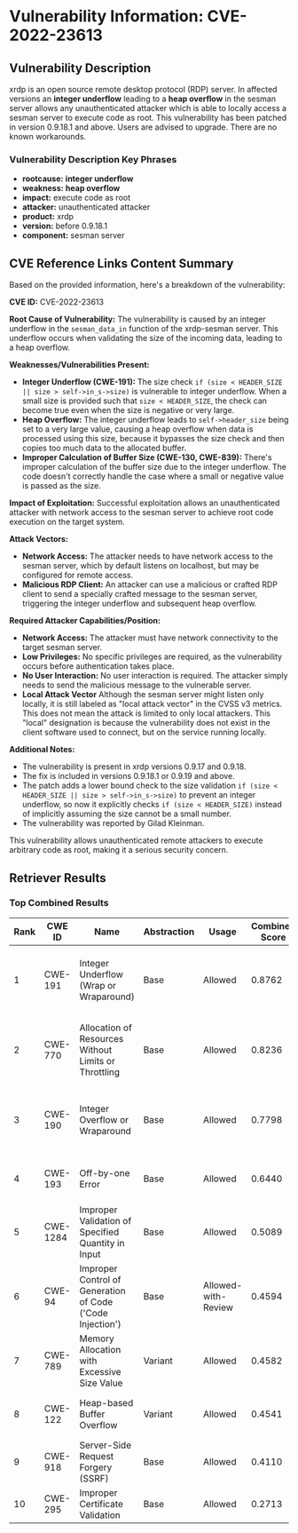 # Vulnerability Information: CVE-2022-23613

## Vulnerability Description
xrdp is an open source remote desktop protocol (RDP) server. In affected versions an **integer underflow** leading to a **heap overflow** in the sesman server allows any unauthenticated attacker which is able to locally access a sesman server to execute code as root. This vulnerability has been patched in version 0.9.18.1 and above. Users are advised to upgrade. There are no known workarounds.

### Vulnerability Description Key Phrases
- **rootcause:** **integer underflow**
- **weakness:** **heap overflow**
- **impact:** execute code as root
- **attacker:** unauthenticated attacker
- **product:** xrdp
- **version:** before 0.9.18.1
- **component:** sesman server

## CVE Reference Links Content Summary
Based on the provided information, here's a breakdown of the vulnerability:

**CVE ID:** CVE-2022-23613

**Root Cause of Vulnerability:**
The vulnerability is caused by an integer underflow in the `sesman_data_in` function of the xrdp-sesman server. This underflow occurs when validating the size of the incoming data, leading to a heap overflow.

**Weaknesses/Vulnerabilities Present:**
*   **Integer Underflow (CWE-191):** The size check `if (size < HEADER_SIZE || size > self->in_s->size)` is vulnerable to integer underflow. When a small size is provided such that `size < HEADER_SIZE`, the check can become true even when the size is negative or very large.
*   **Heap Overflow:** The integer underflow leads to `self->header_size` being set to a very large value, causing a heap overflow when data is processed using this size, because it bypasses the size check and then copies too much data to the allocated buffer.
*   **Improper Calculation of Buffer Size (CWE-130, CWE-839):** There's improper calculation of the buffer size due to the integer underflow. The code doesn't correctly handle the case where a small or negative value is passed as the size.

**Impact of Exploitation:**
Successful exploitation allows an unauthenticated attacker with network access to the sesman server to achieve root code execution on the target system.

**Attack Vectors:**
*   **Network Access:** The attacker needs to have network access to the sesman server, which by default listens on localhost, but may be configured for remote access.
*   **Malicious RDP Client:** An attacker can use a malicious or crafted RDP client to send a specially crafted message to the sesman server, triggering the integer underflow and subsequent heap overflow.

**Required Attacker Capabilities/Position:**
*   **Network Access:** The attacker must have network connectivity to the target sesman server.
*   **Low Privileges:** No specific privileges are required, as the vulnerability occurs before authentication takes place.
*   **No User Interaction:** No user interaction is required. The attacker simply needs to send the malicious message to the vulnerable server.
*   **Local Attack Vector** Although the sesman server might listen only locally, it is still labeled as "local attack vector" in the CVSS v3 metrics. This does not mean the attack is limited to only local attackers. This "local" designation is because the vulnerability does not exist in the client software used to connect, but on the service running locally.

**Additional Notes:**
*   The vulnerability is present in xrdp versions 0.9.17 and 0.9.18.
*   The fix is included in versions 0.9.18.1 or 0.9.19 and above.
*   The patch adds a lower bound check to the size validation `if (size < HEADER_SIZE || size > self->in_s->size)` to prevent an integer underflow, so now it explicitly checks `if (size < HEADER_SIZE)` instead of implicitly assuming the size cannot be a small number.
*   The vulnerability was reported by Gilad Kleinman.

This vulnerability allows unauthenticated remote attackers to execute arbitrary code as root, making it a serious security concern.

## Retriever Results

### Top Combined Results

| Rank | CWE ID | Name | Abstraction | Usage | Combined Score | Retrievers | Individual Scores |
|------|--------|------|-------------|-------|---------------|------------|-------------------|
| 1 | CWE-191 | Integer Underflow (Wrap or Wraparound) | Base | Allowed | 0.8762 | dense, sparse, graph | dense: 0.483, sparse: 0.742, graph: 0.587 |
| 2 | CWE-770 | Allocation of Resources Without Limits or Throttling | Base | Allowed | 0.8236 | dense, sparse, graph | dense: 0.463, sparse: 0.492, graph: 0.868 |
| 3 | CWE-190 | Integer Overflow or Wraparound | Base | Allowed | 0.7798 | dense, sparse, graph | dense: 0.459, sparse: 0.497, graph: 0.744 |
| 4 | CWE-193 | Off-by-one Error | Base | Allowed | 0.6440 | sparse, graph | sparse: 0.501, graph: 1.000 |
| 5 | CWE-1284 | Improper Validation of Specified Quantity in Input | Base | Allowed | 0.5089 | sparse, graph | sparse: 0.526, graph: 0.582 |
| 6 | CWE-94 | Improper Control of Generation of Code ('Code Injection') | Base | Allowed-with-Review | 0.4594 | dense, sparse | dense: 0.456, sparse: 0.442 |
| 7 | CWE-789 | Memory Allocation with Excessive Size Value | Variant | Allowed | 0.4582 | sparse, graph | sparse: 0.467, graph: 0.641 |
| 8 | CWE-122 | Heap-based Buffer Overflow | Variant | Allowed | 0.4541 | dense, sparse | dense: 0.441, sparse: 0.474 |
| 9 | CWE-918 | Server-Side Request Forgery (SSRF) | Base | Allowed | 0.4110 | dense, sparse | dense: 0.510, sparse: 0.273 |
| 10 | CWE-295 | Improper Certificate Validation | Base | Allowed | 0.2713 | sparse | sparse: 0.474 |

